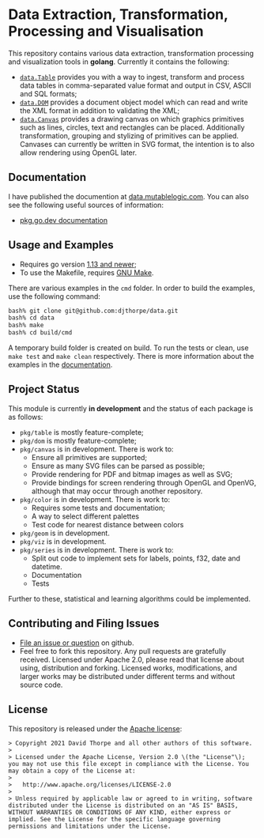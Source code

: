 
# Data Extraction, Transformation, Processing and Visualisation

This repository contains various data extraction, transformation processing and visualization tools in __golang__. Currently it contains the following:

* [`data.Table`](doc/table.md) provides you with a way to ingest, transform and process data tables in comma-separated value format and output in CSV, ASCII and SQL formats;
* [`data.DOM`](doc/dom.md) provides a document object model which can read and write the XML format in addition to validating the XML;
* [`data.Canvas`](doc/canvas.md) provides a drawing canvas on which graphics primitives such as lines, circles, text and rectangles can be placed. Additionally transformation, grouping and stylizing of primitives can be applied. Canvases can currently be written in SVG format, the intention is to also allow rendering using OpenGL later.

## Documentation

I have published the documention at [data.mutablelogic.com](https://data.mutablelogic.com). You can also see the following useful sources of information:

* [pkg.go.dev documentation](https://pkg.go.dev/github.com/djthorpe/data)

## Usage and Examples

* Requires go version [1.13 and newer](https://golang.org/dl/);
* To use the Makefile, requires [GNU Make](https://www.gnu.org/software/make/).

There are various examples in the `cmd` folder. In order to build the examples, use the following command:

```bash
bash% git clone git@github.com:djthorpe/data.git
bash% cd data
bash% make
bash% cd build/cmd
```

A temporary build folder is created on build. To run the tests or clean, use `make test` and `make clean` respectively. There is more information about the examples in the [documentation](doc/examples.md).

## Project Status

This module is currently **in development** and the status of each package is as follows:

* `pkg/table` is mostly feature-complete;
* `pkg/dom` is mostly feature-complete;
* `pkg/canvas` is in development. There is work to:
  * Ensure all primitives are supported;
  * Ensure as many SVG files can be parsed as possible;
  * Provide rendering for PDF and bitmap images as well as SVG;
  * Provide bindings for screen rendering through OpenGL and OpenVG, although that may occur
    through another repository.
* `pkg/color` is in development. There is work to:
  * Requires some tests and documentation;
  * A way to select different palettes
  * Test code for nearest distance between colors
* `pkg/geom` is in development.
* `pkg/viz` is in development.
* `pkg/series` is in development. There is work to:
  * Split out code to implement sets for labels, points, f32, date and datetime.
  * Documentation
  * Tests

Further to these, statistical and learning algorithms could be implemented.

## Contributing and Filing Issues

* [File an issue or question](http://github.com/djthorpe/data/issues) on github.
* Feel free to fork this repository. Any pull requests are gratefully received. Licensed under Apache 2.0, please read that license about using, distribution and forking. Licensed works, modifications, and larger works may be distributed under different terms and without source code.

## License

This repository is released under the [Apache license](http://www.apache.org/licenses/LICENSE-2.0):

```
> Copyright 2021 David Thorpe and all other authors of this software.
>
> Licensed under the Apache License, Version 2.0 \(the "License"\); you may not use this file except in compliance with the License. You may obtain a copy of the License at:
>
>   http://www.apache.org/licenses/LICENSE-2.0
>
> Unless required by applicable law or agreed to in writing, software distributed under the License is distributed on an "AS IS" BASIS, WITHOUT WARRANTIES OR CONDITIONS OF ANY KIND, either express or implied. See the License for the specific language governing permissions and limitations under the License.
```


